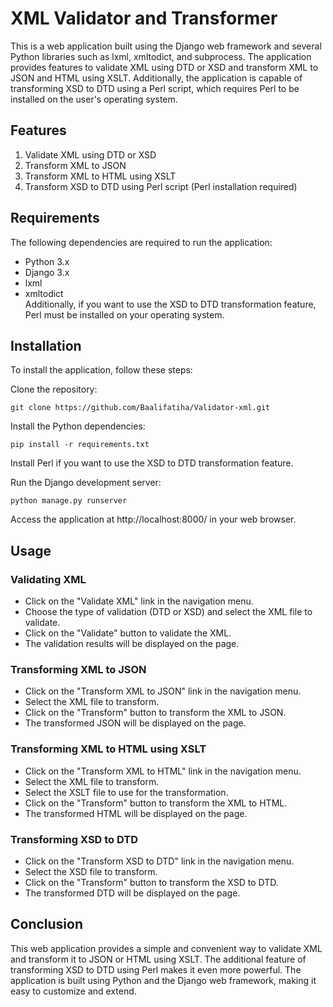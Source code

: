 # XML Validator and Transformer
This is a web application built using the Django web framework and several Python libraries such as lxml, xmltodict, and subprocess. The application provides features to validate XML using DTD or XSD and transform XML to JSON and HTML using XSLT. Additionally, the application is capable of transforming XSD to DTD using a Perl script, which requires Perl to be installed on the user's operating system.     
  
## Features   
1. Validate XML using DTD or XSD   
2. Transform XML to JSON    
3. Transform XML to HTML using XSLT   
4. Transform XSD to DTD using Perl script (Perl installation required)   

## Requirements   
The following dependencies are required to run the application:     

- Python 3.x   
- Django 3.x   
- lxml   
- xmltodict   
Additionally, if you want to use the XSD to DTD transformation feature, Perl must be installed on your operating system.    

## Installation   
To install the application, follow these steps:    
   
Clone the repository:    
```
git clone https://github.com/Baalifatiha/Validator-xml.git  
```
Install the Python dependencies:    
```  
pip install -r requirements.txt    
```  
Install Perl if you want to use the XSD to DTD transformation feature.    

Run the Django development server:      
```   
python manage.py runserver   
```   
Access the application at http://localhost:8000/ in your web browser.    
   
## Usage  
### Validating XML    
* Click on the "Validate XML" link in the navigation menu.   
* Choose the type of validation (DTD or XSD) and select the XML file to validate.   
* Click on the "Validate" button to validate the XML.    
* The validation results will be displayed on the page.   
### Transforming XML to JSON   
* Click on the "Transform XML to JSON" link in the navigation menu.   
* Select the XML file to transform.   
* Click on the "Transform" button to transform the XML to JSON.   
* The transformed JSON will be displayed on the page.   
### Transforming XML to HTML using XSLT   
* Click on the "Transform XML to HTML" link in the navigation menu.   
* Select the XML file to transform.   
* Select the XSLT file to use for the transformation.   
* Click on the "Transform" button to transform the XML to HTML.   
* The transformed HTML will be displayed on the page.   
### Transforming XSD to DTD   
* Click on the "Transform XSD to DTD" link in the navigation menu.   
* Select the XSD file to transform.   
* Click on the "Transform" button to transform the XSD to DTD.   
* The transformed DTD will be displayed on the page.    
## Conclusion   
This web application provides a simple and convenient way to validate XML and transform it to JSON or HTML using XSLT. The additional feature of transforming XSD to DTD using Perl makes it even more powerful. The application is built using Python and the Django web framework, making it easy to customize and extend.

